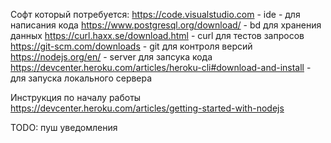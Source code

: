 Софт который потребуется:
    https://code.visualstudio.com - ide - для написания кода
    https://www.postgresql.org/download/ - bd для хранения данных
    https://curl.haxx.se/download.html - curl для тестов запросов
    https://git-scm.com/downloads - git для контроля версий
    https://nodejs.org/en/ - server для запсука кода
    https://devcenter.heroku.com/articles/heroku-cli#download-and-install - для запуска локального сервера

Инструкция по началу работы
    https://devcenter.heroku.com/articles/getting-started-with-nodejs

TODO:
пуш уведомления